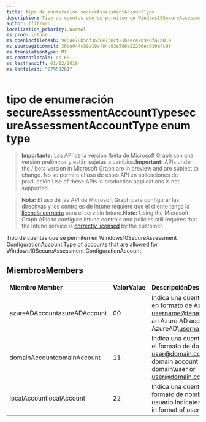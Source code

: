 ```yaml
---
title: tipo de enumeración secureAssessmentAccountType
description: Tipo de cuentas que se permiten en Windows10SecureAssessment ConfigurationAccount.
author: tfitzmac
localization_priority: Normal
ms.prod: intune
ms.openlocfilehash: 9e5ae78b5df3636e738cf21beece269e6fa7b81a
ms.sourcegitcommit: 36be044c89a19af84c93e586e22200ec919e4c9f
ms.translationtype: MT
ms.contentlocale: es-ES
ms.lasthandoff: 01/12/2019
ms.locfileid: "27959261"
---
```

# <a name="secureassessmentaccounttype-enum-type"></a><span data-ttu-id="25983-103">tipo de enumeración secureAssessmentAccountType</span><span class="sxs-lookup"><span data-stu-id="25983-103">secureAssessmentAccountType enum type</span></span>

> <span data-ttu-id="25983-104">**Importante:** Las API de la versión /beta de Microsoft Graph son una versión preliminar y están sujetas a cambios.</span><span class="sxs-lookup"><span data-stu-id="25983-104">**Important:** APIs under the / beta version in Microsoft Graph are in preview and are subject to change.</span></span> <span data-ttu-id="25983-105">No se permite el uso de estas API en aplicaciones de producción.</span><span class="sxs-lookup"><span data-stu-id="25983-105">Use of these APIs in production applications is not supported.</span></span>

> <span data-ttu-id="25983-106">**Nota:** El uso de las API de Microsoft Graph para configurar las directivas y los controles de Intune requiere que el cliente tenga la [licencia correcta](https://go.microsoft.com/fwlink/?linkid=839381) para el servicio Intune.</span><span class="sxs-lookup"><span data-stu-id="25983-106">**Note:** Using the Microsoft Graph APIs to configure Intune controls and policies still requires that the Intune service is [correctly licensed](https://go.microsoft.com/fwlink/?linkid=839381) by the customer.</span></span>

<span data-ttu-id="25983-107">Tipo de cuentas que se permiten en Windows10SecureAssessment ConfigurationAccount.</span><span class="sxs-lookup"><span data-stu-id="25983-107">Type of accounts that are allowed for Windows10SecureAssessment ConfigurationAccount.</span></span>
## <a name="members"></a><span data-ttu-id="25983-108">Miembros</span><span class="sxs-lookup"><span data-stu-id="25983-108">Members</span></span>
|<span data-ttu-id="25983-109">Miembro	</span><span class="sxs-lookup"><span data-stu-id="25983-109">Member</span></span>|<span data-ttu-id="25983-110">Valor</span><span class="sxs-lookup"><span data-stu-id="25983-110">Value</span></span>|<span data-ttu-id="25983-111">Descripción</span><span class="sxs-lookup"><span data-stu-id="25983-111">Description</span></span>|
|:---|:---|:---|
|<span data-ttu-id="25983-112">azureADAccount</span><span class="sxs-lookup"><span data-stu-id="25983-112">azureADAccount</span></span>|<span data-ttu-id="25983-113">0</span><span class="sxs-lookup"><span data-stu-id="25983-113">0</span></span>|<span data-ttu-id="25983-114">Indica una cuenta de Azure AD en formato de AzureAD\ username@tenant.com.</span><span class="sxs-lookup"><span data-stu-id="25983-114">Indicates an Azure AD account in format of AzureAD\username@tenant.com.</span></span>|
|<span data-ttu-id="25983-115">domainAccount</span><span class="sxs-lookup"><span data-stu-id="25983-115">domainAccount</span></span>|<span data-ttu-id="25983-116">1</span><span class="sxs-lookup"><span data-stu-id="25983-116">1</span></span>|<span data-ttu-id="25983-117">Indica una cuenta de dominio en el formato de dominio\usuario o user@domain.com.</span><span class="sxs-lookup"><span data-stu-id="25983-117">Indicates a domain account in format of domain\user or user@domain.com.</span></span>|
|<span data-ttu-id="25983-118">localAccount</span><span class="sxs-lookup"><span data-stu-id="25983-118">localAccount</span></span>|<span data-ttu-id="25983-119">2</span><span class="sxs-lookup"><span data-stu-id="25983-119">2</span></span>|<span data-ttu-id="25983-120">Indica una cuenta local en formato de nombre de usuario.</span><span class="sxs-lookup"><span data-stu-id="25983-120">Indicates a local account in format of username.</span></span>|





